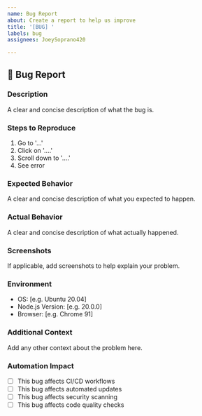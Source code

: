 ```yaml
---
name: Bug Report
about: Create a report to help us improve
title: '[BUG] '
labels: bug
assignees: JoeySoprano420

---
```


## 🐛 Bug Report

### Description
A clear and concise description of what the bug is.

### Steps to Reproduce
1. Go to '...'
2. Click on '....'
3. Scroll down to '....'
4. See error

### Expected Behavior
A clear and concise description of what you expected to happen.

### Actual Behavior
A clear and concise description of what actually happened.

### Screenshots
If applicable, add screenshots to help explain your problem.

### Environment
- OS: [e.g. Ubuntu 20.04]
- Node.js Version: [e.g. 20.0.0]
- Browser: [e.g. Chrome 91]

### Additional Context
Add any other context about the problem here.

### Automation Impact
- [ ] This bug affects CI/CD workflows
- [ ] This bug affects automated updates
- [ ] This bug affects security scanning
- [ ] This bug affects code quality checks